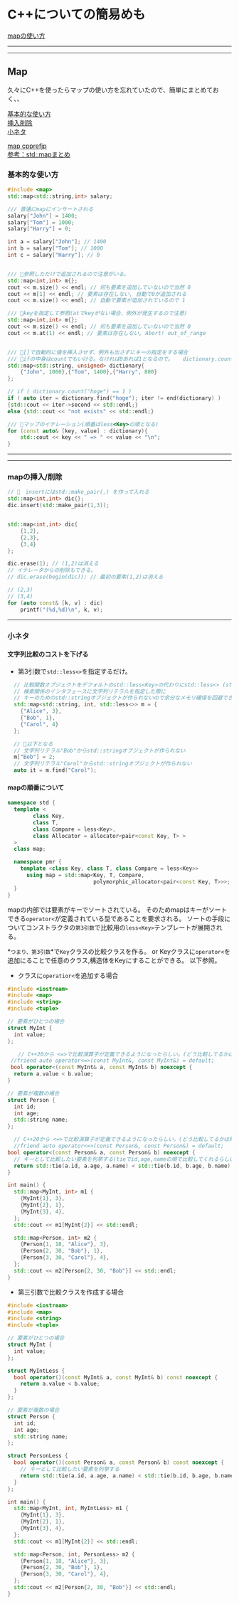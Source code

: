 # C++についての簡易めも

[mapの使い方](#map)

---
---

## <a name=map>Map</a>

久々にC++を使ったらマップの使い方を忘れていたので、簡単にまとめておく、、

[基本的な使い方](#map_basic)  
[挿入削除](#insert_delete)  
[小ネタ](#additional)  

[map cpprefjp](https://cpprefjp.github.io/reference/map/map.html)  
[参考：std::mapまとめ](https://qiita.com/_EnumHack/items/f462042ec99a31881a81)  

### <a name=map_basic>基本的な使い方</a>

```cpp
#include <map>
std::map<std::string,int> salary;

/// 普通にmapにインサートされる
salary["John"] = 1400;
salary["Tom"] = 1000;
salary["Harry"] = 0;

int a = salary["John"]; // 1400
int b = salary["Tom"]; // 1000
int c = salary["Harry"]; // 0


/// 🚨参照しただけで追加されるので注意がいる。
std::map<int,int> m{};
cout << m.size() << endl; // 何も要素を追加していないので当然 0
cout << m[1] << endl; // 要素は存在しない, 自動で0が追加される
cout << m.size() << endl; // 自動で要素が追加されているので 1

/// 🚨keyを指定して参照(atでkeyがない場合、例外が発生するので注意)
std::map<int,int> m{};
cout << m.size() << endl; // 何も要素を追加していないので当然 0
cout << m.at(1) << endl; // 要素は存在しない, Abort! out_of_range


/// 🌟[]で自動的に値を挿入させず、例外も出さずにキーの指定をする場合
/// 🌟ifの中身はcountでもいける。なければ0あれば1となるので。   dictionary.count("hoge")
std::map<std::string, unsigned> dictionary{
    {"John", 1000},{"Tom", 1400},{"Harry", 800}
};

// if ( dictionary.count("hoge") == 1 ) 
if ( auto iter = dictionary.find("hoge"); iter != end(dictionary) ) 
{std::cout << iter->second << std::endl;} 
else {std::cout << "not exists" << std::endl;}

/// 🌟マップのイテレーション(順番はless<Key>の順となる)
for (const auto& [key, value] : dictionary){
    std::cout << key << " => " << value << "\n";
}

```

---
---

### <a name=insert_delete> mapの挿入/削除</a>

```cpp
// 🌟　insertにはstd::make_pair(,) を作って入れる
std::map<int,int> dic{};
dic.insert(std::make_pair(1,3));


std::map<int,int> dic{
    {1,2},
    {2,3},
    {3,4}
};

dic.erase(1); // (1,2)は消える
// イテレータからの削除もできる。
// dic.erase(begin(dic)); // 最初の要素(1,2)は消える

// (2,3)
// (3,4)
for (auto const& [k, v] : dic)
    printf("(%d,%d)\n", k, v); 
```

---

### <a name=additional>小ネタ</a>

#### 文字列比較のコストを下げる

- 第3引数で`std::less<>`を指定するだけ。

```cpp
  // 比較関数オブジェクトをデフォルトのstd::less<Key>の代わりにstd::less<> (std::less<void>と同じ) と指定する。
  // 検索関係のインタフェースに文字列リテラルを指定した際に
  // キーのためのstd::stringオブジェクトが作られないので余分なメモリ確保を回避できる
  std::map<std::string, int, std::less<>> m = {
    {"Alice", 3},
    {"Bob", 1},
    {"Carol", 4}
  };

  // 🌟以下となる
  // 文字列リテラル"Bob"からstd::stringオブジェクトが作られない
  m["Bob"] = 2;
  // 文字列リテラル"Carol"からstd::stringオブジェクトが作られない
  auto it = m.find("Carol");

```

#### mapの順番について

```cpp
namespace std {
  template <
        class Key,
        class T,
        class Compare = less<Key>,
        class Allocator = allocator<pair<const Key, T> >
  >
  class map;

  namespace pmr {
    template <class Key, class T, class Compare = less<Key>>
      using map = std::map<Key, T, Compare,
                           polymorphic_allocator<pair<const Key, T>>>;  // C++17から
  }
}
```

mapの内部では要素がキーでソートされている。
そのためmapはキーがソートできる`operator<`が定義されている型であることを要求される。
ソートの手段についてコンストラクタの`第3引数`で比較用の`less<Key>`テンプレートが展開される。

*`つまり、第3引数`*で`Key`クラスの比較クラスを作る。
or Keyクラスに`operator<`を追加にることで任意のクラス,構造体をKeyにすることができる。
以下参照。

- クラスに`operatior<`を追加する場合

```cpp
#include <iostream>
#include <map>
#include <string>
#include <tuple>

// 要素がひとつの場合
struct MyInt {
  int value;
};

　　// C++20から <=>で比較演算子が定義できるようになったらしい。(どう比較してるかは知らん、、)
 //friend auto operator<=>(const MyInt&, const MyInt&) = default;
 bool operator<(const MyInt& a, const MyInt& b) noexcept {
  return a.value < b.value;
}

// 要素が複数の場合
struct Person {
  int id;
  int age;
  std::string name;
};

  // C++20から <=>で比較演算子が定義できるようになったらしい。(どう比較してるかは知らん、、)
  //friend auto operator<=>(const Person&, const Person&) = default;
bool operator<(const Person& a, const Person& b) noexcept {
  // キーとして比較したい要素を列挙する(tieでid,age,nameの順で比較してくれるらしい)
  return std::tie(a.id, a.age, a.name) < std::tie(b.id, b.age, b.name);
}

int main() {
  std::map<MyInt, int> m1 {
    {MyInt{1}, 3},
    {MyInt{2}, 1},
    {MyInt{3}, 4},
  };
  std::cout << m1[MyInt{2}] << std::endl;

  std::map<Person, int> m2 {
    {Person{1, 18, "Alice"}, 3},
    {Person{2, 30, "Bob"}, 1},
    {Person{3, 30, "Carol"}, 4},
  };
  std::cout << m2[Person{2, 30, "Bob"}] << std::endl;
}
```

- 第三引数で比較クラスを作成する場合

```cpp
#include <iostream>
#include <map>
#include <string>
#include <tuple>

// 要素がひとつの場合
struct MyInt {
  int value;
};

struct MyIntLess {
  bool operator()(const MyInt& a, const MyInt& b) const noexcept {
    return a.value < b.value;
  }
};

// 要素が複数の場合
struct Person {
  int id;
  int age;
  std::string name;
};

struct PersonLess {
  bool operator()(const Person& a, const Person& b) const noexcept {
    // キーとして比較したい要素を列挙する
    return std::tie(a.id, a.age, a.name) < std::tie(b.id, b.age, b.name);
  }
};

int main() {
  std::map<MyInt, int, MyIntLess> m1 {
    {MyInt{1}, 3},
    {MyInt{2}, 1},
    {MyInt{3}, 4},
  };
  std::cout << m1[MyInt{2}] << std::endl;

  std::map<Person, int, PersonLess> m2 {
    {Person{1, 18, "Alice"}, 3},
    {Person{2, 30, "Bob"}, 1},
    {Person{3, 30, "Carol"}, 4},
  };
  std::cout << m2[Person{2, 30, "Bob"}] << std::endl;
}
```
